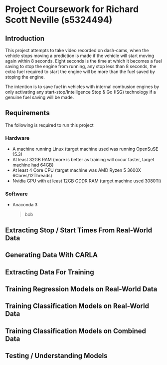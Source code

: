 # Project Coursework for Richard Scott Neville (s5324494)

## Introduction

This project attempts to take video recorded on dash-cams, when the vehicle stops moving a prediction is made if the vehicle will start 
moving again within 8 seconds. Eight seconds is the time at which it becomes a fuel saving to stop the engine from running, any stop
less than 8 seconds, the extra fuel required to start the engine will be more than the fuel saved by stoping the engine.

The intention is to save fuel in vehicles with internal combusion engines by only activating any start-stop/Intelligence Stop & Go (ISG)
technology if a genuine fuel saving will be made.

## Requirements

The following is required to run this project

### Hardware
* A machine running Linux (target machine used was running OpenSuSE 15.3)
* At least 32GB RAM (more is better as training will occur faster, target machine had 64GB)
* At least 4 Core CPU (target machine was AMD Ryzen 5 3600X 6Cores/12Threads)
* Nvidia GPU with at least 12GB GDDR RAM (target machine used 3080Ti)

### Software
* Anaconda 3
  > bob

## Extracting Stop / Start Times From Real-World Data

## Generating Data With CARLA

## Extracting Data For Training

## Training Regression Models on Real-World Data

## Training Classification Models on Real-World Data

## Training Classification Models on Combined Data

## Testing / Understanding Models